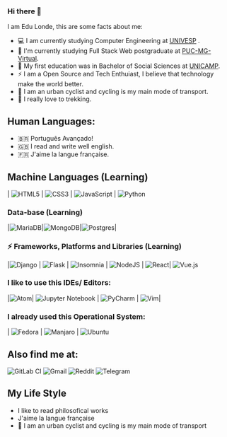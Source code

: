 ### Hi there 👋

I am Edu Londe, this are some facts about me:

- 💻 I am currently studying Computer Engineering at [UNIVESP](https://univesp.br/) .
- 🚀 I'm currently studying Full Stack Web postgraduate at [PUC-MG-Virtual](https://www.pucminas.br/PucVirtual/Paginas/default.aspx).
- 🌱 My first education was in Bachelor of Social Sciences at [UNICAMP](https://www.unicamp.br/unicamp/).
- ⚡ I am a Open Source and Tech Enthuiast, I believe that technology make the world better.
- 🚴 I am an urban cyclist and cycling is my main mode of transport. 
- 🌄 I really love to trekking.

## Human Languages:
- :brazil: Português Avançado! 
- 🇬🇧 I read and write well english.
- 🇫🇷 J'aime la langue française. 



## Machine Languages (Learning)
| ![HTML5](https://img.shields.io/badge/html5-%23E34F26.svg?style=for-the-badge&logo=html5&logoColor=white) | ![CSS3](https://img.shields.io/badge/css3-%231572B6.svg?style=for-the-badge&logo=css3&logoColor=white) | ![JavaScript](https://img.shields.io/badge/javascript-%23323330.svg?style=for-the-badge&logo=javascript&logoColor=%23F7DF1E) | ![Python](https://img.shields.io/badge/python-3670A0?style=for-the-badge&logo=python&logoColor=ffdd54)
  
 
### Data-base (Learning)
|![MariaDB](https://img.shields.io/badge/MariaDB-003545?style=for-the-badge&logo=mariadb&logoColor=white)|![MongoDB](https://img.shields.io/badge/MongoDB-%234ea94b.svg?style=for-the-badge&logo=mongodb&logoColor=white)|![Postgres](https://img.shields.io/badge/postgres-%23316192.svg?style=for-the-badge&logo=postgresql&logoColor=white)|

### ⚡ Frameworks, Platforms and Libraries (Learning)
|![Django](https://img.shields.io/badge/django-%23092E20.svg?style=for-the-badge&logo=django&logoColor=white) | ![Flask](https://img.shields.io/badge/flask-%23000.svg?style=for-the-badge&logo=flask&logoColor=white) | ![Insomnia](https://img.shields.io/badge/Insomnia-black?style=for-the-badge&logo=insomnia&logoColor=5849BE) | ![NodeJS](https://img.shields.io/badge/node.js-6DA55F?style=for-the-badge&logo=node.js&logoColor=white) | ![React](https://img.shields.io/badge/react-%2320232a.svg?style=for-the-badge&logo=react&logoColor=%2361DAFB)| ![Vue.js](https://img.shields.io/badge/vuejs-%2335495e.svg?style=for-the-badge&logo=vuedotjs&logoColor=%234FC08D)

### I like to use this IDEs/ Editors:
|![Atom](https://img.shields.io/badge/Atom-%2366595C.svg?style=for-the-badge&logo=atom&logoColor=white)| ![Jupyter Notebook](https://img.shields.io/badge/jupyter-%23FA0F00.svg?style=for-the-badge&logo=jupyter&logoColor=white) | ![PyCharm](https://img.shields.io/badge/pycharm-143?style=for-the-badge&logo=pycharm&logoColor=black&color=black&labelColor=green) | ![Vim](https://img.shields.io/badge/VIM-%2311AB00.svg?style=for-the-badge&logo=vim&logoColor=white)| 

### I already used this Operational System:
| ![Fedora](https://img.shields.io/badge/Fedora-294172?style=for-the-badge&logo=fedora&logoColor=white) | ![Manjaro](https://img.shields.io/badge/Manjaro-35BF5C?style=for-the-badge&logo=Manjaro&logoColor=white) | ![Ubuntu](https://img.shields.io/badge/Ubuntu-E95420?style=for-the-badge&logo=ubuntu&logoColor=white)

## Also find me at:
![GitLab CI](https://img.shields.io/badge/GitLabCI-%23181717.svg?style=for-the-badge&logo=gitlab&logoColor=white)
![Gmail](https://img.shields.io/badge/Gmail-D14836?style=for-the-badge&logo=gmail&logoColor=white)
![Reddit](https://img.shields.io/badge/Reddit-FF4500?style=for-the-badge&logo=reddit&logoColor=white)
![Telegram](https://img.shields.io/badge/Telegram-2CA5E0?style=for-the-badge&logo=telegram&logoColor=white)

## My Life Style
- I like to read philosofical works
- J'aime la langue française
- 🚴 I am an urban cyclist and cycling is my main mode of transport 

